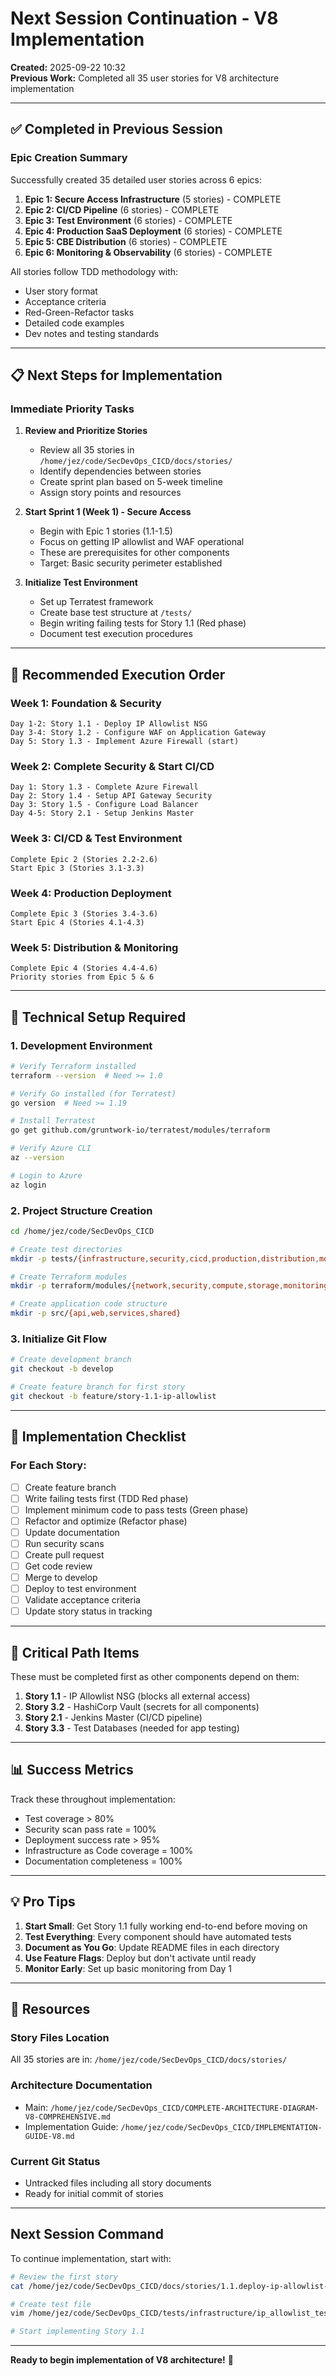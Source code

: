 # Next Session Continuation - V8 Implementation

**Created:** 2025-09-22 10:32  
**Previous Work:** Completed all 35 user stories for V8 architecture implementation

---

## ✅ Completed in Previous Session

### Epic Creation Summary
Successfully created 35 detailed user stories across 6 epics:

1. **Epic 1: Secure Access Infrastructure** (5 stories) - COMPLETE
2. **Epic 2: CI/CD Pipeline** (6 stories) - COMPLETE  
3. **Epic 3: Test Environment** (6 stories) - COMPLETE
4. **Epic 4: Production SaaS Deployment** (6 stories) - COMPLETE
5. **Epic 5: CBE Distribution** (6 stories) - COMPLETE
6. **Epic 6: Monitoring & Observability** (6 stories) - COMPLETE

All stories follow TDD methodology with:
- User story format
- Acceptance criteria
- Red-Green-Refactor tasks
- Detailed code examples
- Dev notes and testing standards

---

## 📋 Next Steps for Implementation

### Immediate Priority Tasks

1. **Review and Prioritize Stories**
   - Review all 35 stories in `/home/jez/code/SecDevOps_CICD/docs/stories/`
   - Identify dependencies between stories
   - Create sprint plan based on 5-week timeline
   - Assign story points and resources

2. **Start Sprint 1 (Week 1) - Secure Access**
   - Begin with Epic 1 stories (1.1-1.5)
   - Focus on getting IP allowlist and WAF operational
   - These are prerequisites for other components
   - Target: Basic security perimeter established

3. **Initialize Test Environment**
   - Set up Terratest framework
   - Create base test structure at `/tests/`
   - Begin writing failing tests for Story 1.1 (Red phase)
   - Document test execution procedures

---

## 🎯 Recommended Execution Order

### Week 1: Foundation & Security
```
Day 1-2: Story 1.1 - Deploy IP Allowlist NSG
Day 3-4: Story 1.2 - Configure WAF on Application Gateway  
Day 5: Story 1.3 - Implement Azure Firewall (start)
```

### Week 2: Complete Security & Start CI/CD
```
Day 1: Story 1.3 - Complete Azure Firewall
Day 2: Story 1.4 - Setup API Gateway Security
Day 3: Story 1.5 - Configure Load Balancer
Day 4-5: Story 2.1 - Setup Jenkins Master
```

### Week 3: CI/CD & Test Environment
```
Complete Epic 2 (Stories 2.2-2.6)
Start Epic 3 (Stories 3.1-3.3)
```

### Week 4: Production Deployment
```
Complete Epic 3 (Stories 3.4-3.6)
Start Epic 4 (Stories 4.1-4.3)
```

### Week 5: Distribution & Monitoring
```
Complete Epic 4 (Stories 4.4-4.6)
Priority stories from Epic 5 & 6
```

---

## 🔧 Technical Setup Required

### 1. Development Environment
```bash
# Verify Terraform installed
terraform --version  # Need >= 1.0

# Verify Go installed (for Terratest)
go version  # Need >= 1.19

# Install Terratest
go get github.com/gruntwork-io/terratest/modules/terraform

# Verify Azure CLI
az --version

# Login to Azure
az login
```

### 2. Project Structure Creation
```bash
cd /home/jez/code/SecDevOps_CICD

# Create test directories
mkdir -p tests/{infrastructure,security,cicd,production,distribution,monitoring}

# Create Terraform modules
mkdir -p terraform/modules/{network,security,compute,storage,monitoring}

# Create application code structure  
mkdir -p src/{api,web,services,shared}
```

### 3. Initialize Git Flow
```bash
# Create development branch
git checkout -b develop

# Create feature branch for first story
git checkout -b feature/story-1.1-ip-allowlist
```

---

## 📝 Implementation Checklist

### For Each Story:
- [ ] Create feature branch
- [ ] Write failing tests first (TDD Red phase)
- [ ] Implement minimum code to pass tests (Green phase)
- [ ] Refactor and optimize (Refactor phase)
- [ ] Update documentation
- [ ] Run security scans
- [ ] Create pull request
- [ ] Get code review
- [ ] Merge to develop
- [ ] Deploy to test environment
- [ ] Validate acceptance criteria
- [ ] Update story status in tracking

---

## 🚨 Critical Path Items

These must be completed first as other components depend on them:

1. **Story 1.1** - IP Allowlist NSG (blocks all external access)
2. **Story 3.2** - HashiCorp Vault (secrets for all components)
3. **Story 2.1** - Jenkins Master (CI/CD pipeline)
4. **Story 3.3** - Test Databases (needed for app testing)

---

## 📊 Success Metrics

Track these throughout implementation:
- Test coverage > 80%
- Security scan pass rate = 100%
- Deployment success rate > 95%
- Infrastructure as Code coverage = 100%
- Documentation completeness = 100%

---

## 💡 Pro Tips

1. **Start Small**: Get Story 1.1 fully working end-to-end before moving on
2. **Test Everything**: Every component should have automated tests
3. **Document as You Go**: Update README files in each directory
4. **Use Feature Flags**: Deploy but don't activate until ready
5. **Monitor Early**: Set up basic monitoring from Day 1

---

## 🔗 Resources

### Story Files Location
All 35 stories are in: `/home/jez/code/SecDevOps_CICD/docs/stories/`

### Architecture Documentation
- Main: `/home/jez/code/SecDevOps_CICD/COMPLETE-ARCHITECTURE-DIAGRAM-V8-COMPREHENSIVE.md`
- Implementation Guide: `/home/jez/code/SecDevOps_CICD/IMPLEMENTATION-GUIDE-V8.md`

### Current Git Status
- Untracked files including all story documents
- Ready for initial commit of stories

---

## Next Session Command

To continue implementation, start with:

```bash
# Review the first story
cat /home/jez/code/SecDevOps_CICD/docs/stories/1.1.deploy-ip-allowlist-nsg.md

# Create test file
vim /home/jez/code/SecDevOps_CICD/tests/infrastructure/ip_allowlist_test.go

# Start implementing Story 1.1
```

---

**Ready to begin implementation of V8 architecture!** 🚀